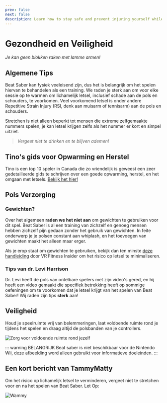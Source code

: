 ```yaml
---
prev: false
next: false
description: Learn how to stay safe and prevent injuring yourself while playing Beat Saber!
---
```


# Gezondheid en Veiligheid

_Je kan geen blokken raken met lamme armen!_

## Algemene Tips

Beat Saber kan fysiek veeleisend zijn, dus het is belangrijk om het spelen hiervan te behandelen als een training. We raden je sterk aan om voor elke sessie op te warmen om lichamelijk letsel, inclusief schade aan de pols en schouders, te voorkomen. Veel voorkomend letsel is onder andere Repetitive Strain Injury (RSI, denk aan muisarm of tennisarm) aan de pols en schouders.

Stretchen is niet alleen beperkt tot mensen die extreme zelfgemaakte nummers spelen, je kan letsel krijgen zelfs als het nummer er kort en simpel uitziet.

> _Vergeet niet te drinken en te blijven ademen!_

## Tino's gids voor Opwarming en Herstel

Tino is een top 10 speler in Canada die zo vriendelijk is geweest een zeer gedetailleerde gids te schrijven over een goede opwarming, herstel, en het omgaan met letsels. [Bekijk het hier!](https://docs.google.com/document/d/122rd-eU0mkwQ6fXUwSmo1_XAh73Jyqd1u6ncrUjtkD0/)

## Pols Verzorging

### Gewichten?

Over het algemeen **raden we het niet aan** om gewichten te gebruiken voor dit spel. Beat Saber is al een training van zichzelf en genoeg mensen hebben zichzelf pijn gedaan zonder het gebruik van gewichten. In feite onderwerp je je polsen constant aan whiplash, en het toevoegen van gewichten maakt het alleen maar erger.

Als je erop staat om gewichten te gebruiken, bekijk dan ten minste [deze handleiding](https://www.vrfitnessinsider.com/beat-saber-weighted-gear/) door VR Fitness Insider om het risico op letsel te minimaliseren.

### Tips van dr. Levi Harrison

Dr. Levi heeft de pols van ontelbare spelers met zijn video's gered, en hij heeft een video gemaakt die specifiek betrekking heeft op sommige oefeningen om te voorkomen dat je letsel krijgt van het spelen van Beat Saber! Wij raden zijn tips **sterk** aan!

<YouTube url='https://www.youtube.com/watch?v=IoL1NOKUmoU' />

## Veiligheid

Houd je speelruimte vrij van belemmeringen, laat voldoende ruimte rond je tijdens het spelen en draag altijd de polsbanden van je controllers.

![Zorg voor voldoende ruimte rond jezelf](/.assets/images/health-and-safety/allow-adequate-room-around-you.png "Zorg voor voldoende ruimte rond jezelf")

::: warning BELANGRIJK
Beat saber is niet beschikbaar voor de Nintendo Wii, deze afbeelding word alleen gebruikt voor informatieve doeleinden.
:::

## Een kort bericht van TammyMatty

Om het risico op lichamelijk letsel te verminderen, vergeet niet te stretchen voor en na het spelen van Beat Saber. Let Op:

![Wammy](/.assets/images/health-and-safety/wammy.gif "Wammy")
